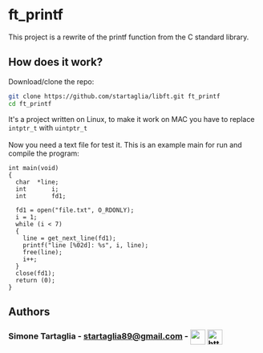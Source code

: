# ft_printf

This project is a rewrite of the printf function from the C standard library.

## How does it work?

Download/clone the repo:
  
  ```sh
  git clone https://github.com/startaglia/libft.git ft_printf
  cd ft_printf
  ```
It's a project written on Linux, to make it work on MAC you have to replace `intptr_t` with `uintptr_t` </br></br>
Now you need a text file for test it.
This is an example main for run and compile the program:

```
int	main(void)
{
  char	*line;
  int		i;
  int		fd1;
  
  fd1 = open("file.txt", O_RDONLY);
  i = 1;
  while (i < 7)
  {
    line = get_next_line(fd1);
    printf("line [%02d]: %s", i, line);
    free(line);
    i++;
  }
  close(fd1);
  return (0);
}
```
## Authors

### Simone Tartaglia -  startaglia89@gmail.com - <a href="https://github.com/startaglia" target="_blank"><img align="center" src="https://icon-library.com/images/github-icon-svg/github-icon-svg-0.jpg" height="30" width="30" /></a> <a href="https://www.linkedin.com/in/simone-tartaglia-134723248/" target="_blank"><img align="center" src="https://raw.githubusercontent.com/rahuldkjain/github-profile-readme-generator/master/src/images/icons/Social/linked-in-alt.svg" alt="https://www.linkedin.com/in/simone-tartaglia-134723248/" height="30" width="30" /></a>
